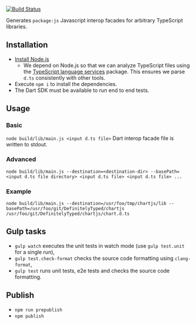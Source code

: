 [![Build Status](https://travis-ci.org/dart-lang/js_facade_gen.svg?branch=master)](https://travis-ci.org/dart-lang/js_facade_gen)

Generates `package:js` Javascript interop facades for arbitrary TypeScript
libraries.

## Installation

- [Install Node.js](https://docs.npmjs.com/getting-started/installing-node)
   - We depend on Node.js so that we can analyze TypeScript files using the [TypeScript language services](https://www.npmjs.com/package/typescript-services) package. This ensures we parse `d.ts` consistently with other tools.
- Execute `npm i` to install the dependencies.
- The Dart SDK must be available to run end to end tests.

## Usage

### Basic
`node build/lib/main.js <input d.ts file>`
Dart interop facade file is written to stdout.

### Advanced
`node build/lib/main.js --destination=<destination-dir> --basePath=<input d.ts file directory> <input d.ts file> <input d.ts file> ...`

### Example
`node build/lib/main.js --destination=/usr/foo/tmp/chartjs/lib --basePath=/usr/foo/git/DefinitelyTyped/chartjs /usr/foo/git/DefinitelyTyped/chartjs/chart.d.ts`

## Gulp tasks

- `gulp watch` executes the unit tests in watch mode (use `gulp test.unit` for a single run),
- `gulp test.check-format` checks the source code formatting using `clang-format`,
- `gulp test` runs unit tests, e2e tests and checks the source code formatting.

## Publish

 - `npm run prepublish`
 - `npm publish`
